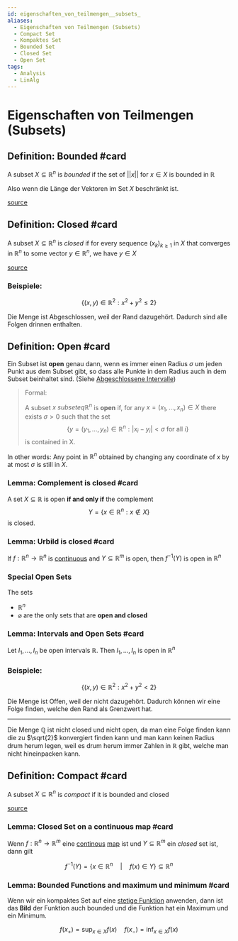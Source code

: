 ```yaml
---
id: eigenschaften_von_teilmengen__subsets_
aliases:
  - Eigenschaften von Teilmengen (Subsets)
  - Compact Set
  - Kompaktes Set
  - Bounded Set
  - Closed Set
  - Open Set
tags:
  - Analysis
  - LinAlg
---
```


# Eigenschaften von Teilmengen (Subsets)

## Definition: Bounded #card

A subset $X\subseteq \mathbb{R}^n$ is _bounded_ if the set of $||x||$ for $x\in X$ is bounded in $\mathbb{R}$

Also wenn die Länge der Vektoren im Set $X$ beschränkt ist.

[source](assets/pdfs/analysis_2/script.pdf?section="Definition%203.2.11")

## Definition: Closed #card

A subset $X \subseteq \mathbb{R}^n$ is _closed_ if for every sequence $(x_k)_{k\geq 1}$ in $X$ that converges in $\mathbb{R}^n$ to some vector $y\in \mathbb{R}^n$, we have $y\in X$

[source](assets/pdfs/analysis_2/script.pdf?section="Definition%203.2.11")

### Beispiele:

$$\{(x,y) \in \mathbb{R}^2 : x^2 + y^2 \leq 2\}$$

Die Menge ist Abgeschlossen, weil der Rand dazugehört. Dadurch sind alle Folgen drinnen enthalten.

## Definition: Open #card

Ein Subset ist **open** genau dann, wenn es immer einen Radius $\sigma$ um jeden Punkt aus dem Subset gibt, so dass alle Punkte in dem Radius auch in dem Subset beinhaltet sind. (Siehe [Abgeschlossene Intervalle](Abgeschlossene%20Intervalle.md))

> Formal:
>
> A subset $x \ subseteq \mathbb{R}^n$ is **open** if, for any $x = (x_1, \dots, x_n) \in X$ there exists $\sigma > 0$ such that the set
> $$\{y = (y_1, \dots, y_n) \in \mathbb{R}^n : | x_i - y_i | < \sigma \text{ for all } i \}$$
> is contained in X.

In other words: Any point in $\mathbb{R}^n$ obtained by changing any coordinate of $x$ by at most $\sigma$ is still in $X$.

### Lemma: Complement is closed #card

A set $X \subseteq \mathbb{R}$ is open **if and only if** the complement
$$Y = \{x \in \mathbb{R}^n : x \notin X\}$$
is closed.

### Lemma: Urbild is closed #card

If $f: \mathbb{R}^n \to \mathbb{R}^n$ is [continuous](stetigkeit_im_mehrdimensionalen.md) and $Y \subseteq \mathbb{R}^m$ is open, then $f^{-1}(Y)$ is open in $\mathbb{R}^n$

### Special Open Sets

The sets

- $\mathbb{R}^n$
- $\varnothing$
  are the only sets that are **open and closed**

### Lemma: Intervals and Open Sets #card

Let $I_1, \dots, I_n$ be open intervals $\mathbb{R}$. Then $I_1, \dots, I_n$ is open in $\mathbb{R}^n$

### Beispiele:

$$\{(x,y) \in \mathbb{R}^2 : x^2 + y^2 < 2\}$$

Die Menge ist Offen, weil der nicht dazugehört. Dadurch können wir eine Folge finden, welche den Rand als Grenzwert hat.

---

Die Menge $\mathbb{Q}$ ist nicht closed und nicht open, da man eine Folge finden kann die zu $\sqrt{2}$ konvergiert finden kann und man kann keinen Radius drum herum legen, weil es drum herum immer Zahlen in $\mathbb{R}$ gibt, welche man nicht hineinpacken kann.

## Definition: Compact #card

A subset $X \subseteq \mathbb{R}^n$ is _compact_ if it is bounded and closed

[source](assets/pdfs/analysis_2/script.pdf?section="Definition%203.2.11")

### Lemma: Closed Set on a continuous map #card

Wenn $f:\mathbb{R}^n \to \mathbb{R}^m$ eine [continous](stetigkeit_im_mehrdimensionalen.md) [map](linear_map.md) ist und $Y \subseteq \mathbb{R}^m$ ein _closed_ set ist, dann gilt

$$f^{-1}(Y)=\{x\in\mathbb{R}^n \quad|\quad f(x)\in Y\}\subseteq\mathbb{R}^n$$

### Lemma: Bounded Functions and maximum und minimum #card

Wenn wir ein kompaktes Set auf eine [stetige Funktion](stetigkeit_im_mehrdimensionalen.md) anwenden, dann ist das **Bild** der Funktion auch bounded und die Funktion hat ein Maximum und ein Minimum.

$$f(x_+)=\sup_{x\in X}f(x) \quad f(x_-)=\inf_{x\in X}f(x)$$
